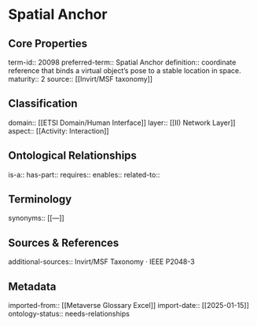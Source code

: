 # Spatial Anchor

## Core Properties
term-id:: 20098
preferred-term:: Spatial Anchor
definition:: coordinate reference that binds a virtual object’s pose to a stable location in space.
maturity:: 2
source:: [[Invirt/MSF taxonomy]]

## Classification
domain:: [[ETSI Domain/Human Interface]]
layer:: [[II) Network Layer]]
aspect:: [[Activity: Interaction]]

## Ontological Relationships
is-a:: 
has-part:: 
requires:: 
enables:: 
related-to:: 

## Terminology
synonyms:: [[—]]

## Sources & References
additional-sources:: Invirt/MSF Taxonomy · IEEE P2048-3

## Metadata
imported-from:: [[Metaverse Glossary Excel]]
import-date:: [[2025-01-15]]
ontology-status:: needs-relationships